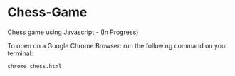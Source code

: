 # Chess-Game
Chess game using Javascript - (In Progress)

To open on a Google Chrome Browser:
run the following command on your terminal:

```chrome chess.html```
